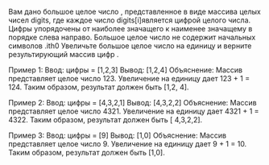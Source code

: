 Вам дано большое целое число , представленное в виде массива целых чисел digits, 
где каждое число digits[i]является цифрой целого числа. 
Цифры упорядочены от наиболее значащего к наименее значащему в порядке слева направо. 
Большое целое число не содержит начальных символов .ith0
Увеличьте большое целое число на единицу и верните результирующий массив цифр .

Пример 1:
Ввод: цифры = [1,2,3]
 Вывод: [1,2,4]
 Объяснение: Массив представляет целое число 123. 
Увеличение на единицу дает 123 + 1 = 124. 
Таким образом, результат должен быть [1,2, 4].

Пример 2:
Ввод: цифры = [4,3,2,1]
Вывод: [4,3,2,2]
Объяснение: Массив представляет целое число 4321. 
Увеличение на единицу дает 4321 + 1 = 4322. 
Таким образом, результат должен быть [ 4,3,2,2].

Пример 3:
Ввод: цифры = [9]
Вывод: [1,0]
Объяснение: Массив представляет целое число 9. 
Увеличение на единицу дает 9 + 1 = 10. 
Таким образом, результат должен быть [1,0].